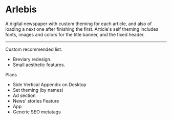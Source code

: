 # Arlebis
A digital newspaper with custom theming for each article, and also of loading a next one after finishing the first.
Article's self theming includes fonts, images and colors for the title banner, and the fixed header.
___
Custom recommended list.
- Breviary redesign.
- Small aesthetic features.

Plans
- Side Vertical Appendix on Desktop
- Set theming (by names)
- Ad section
- News' stories Feature
- App
- Generic SEO metatags
